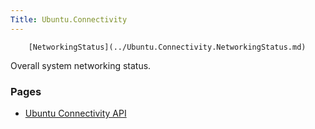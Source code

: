 ```yaml
---
Title: Ubuntu.Connectivity
---
```

        [NetworkingStatus](../Ubuntu.Connectivity.NetworkingStatus.md)  
Overall system networking status.

### Pages

-   [Ubuntu Connectivity API](../Ubuntu.Connectivity.index.md)

